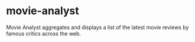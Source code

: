 # movie-analyst
Movie Analyst aggregates and displays a list of the latest movie reviews by famous critics across the web.
